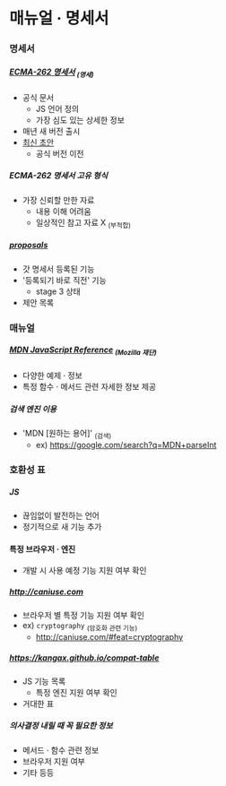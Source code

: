 매뉴얼 · 명세서
====

### 명세서

##### [ECMA-262 명세서](https://ecma-international.org/publications-and-standards/standards/ecma-262/) <sub>(명세)</sub>
- 공식 문서
  - JS 언어 정의
  - 가장 심도 있는 상세한 정보
- 매년 새 버전 출시
- [최신 초안](https://tc39.es/ecma262/)
  - 공식 버전 이전

##### ECMA-262 명세서 고유 형식
- 가장 신뢰할 만한 자료
  - 내용 이해 어려움
  - 일상적인 참고 자료 X <sub>(부적합)</sub>

##### [proposals](https://github.com/tc39/proposals)
- 갓 명세서 등록된 기능
- '등록되기 바로 직전' 기능
  - stage 3 상태
- 제안 목록

### 매뉴얼

##### [MDN JavaScript Reference](https://developer.mozilla.org/en-US/docs/Web/JavaScript/Reference) <sub>(Mozilla 재단)</sub>
- 다양한 예제 · 정보
- 특정 함수 · 메서드 관련 자세한 정보 제공

##### 검색 엔진 이용
- 'MDN \[원하는 용어\]' <sub>(검색)</sub>
  - ex\) https://google.com/search?q=MDN+parseInt

### 호환성 표

##### JS
- 끊임없이 발전하는 언어
- 정기적으로 새 기능 추가

#### 특정 브라우저 · 엔진
- 개발 시 사용 예정 기능 지원 여부 확인

##### http://caniuse.com
- 브라우저 별 특정 기능 지원 여부 확인
- ex\) `cryptography` <sub>(암호화 관련 기능)</sub>
  - http://caniuse.com/#feat=cryptography

##### https://kangax.github.io/compat-table
- JS 기능 목록
  - 특정 엔진 지원 여부 확인
- 거대한 표

##### 의사결정 내릴 때 꼭 필요한 정보
- 메서드 · 함수 관련 정보
- 브라우저 지원 여부
- 기타 등등
